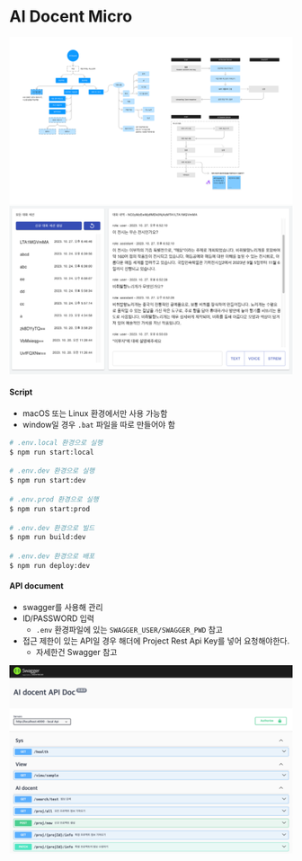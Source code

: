 # AI Docent Micro

![캡처3](./readme/sample02.png)
![캡처2](./readme/sample01.png)

#### Script

- macOS 또는 Linux 환경에서만 사용 가능함
- window일 경우 `.bat` 파일을 따로 만들어야 함

```bash
# .env.local 환경으로 실행
$ npm run start:local

# .env.dev 환경으로 실행
$ npm run start:dev

# .env.prod 환경으로 실행
$ npm run start:prod

# .env.dev 환경으로 빌드
$ npm run build:dev

# .env.dev 환경으로 배포
$ npm run deploy:dev
```

#### API document

- swagger를 사용해 관리
- ID/PASSWORD 입력
  - `.env` 환경파일에 있는 `SWAGGER_USER/SWAGGER_PWD` 참고
- 접근 제한이 있는 API일 경우 해더에 Project Rest Api Key를 넣어 요청해야한다.
  - 자세한건 Swagger 참고

![캡처1](./readme/swagger.png)
